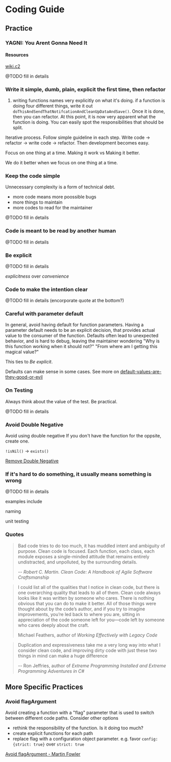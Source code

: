 # Coding Guide

## Practice

### YAGNI: You Arent Gonna Need It

#### Resources

[wiki.c2](http://wiki.c2.com/?YouArentGonnaNeedIt) 

@TODO fill in details

### Write it simple, dumb, plain, explicit the first time, then refactor

1. writing functions names very explicitly on what it's doing. if a function is doing four different things, write it out `doThisAndSendThatNotifcationAndCleanUpDataAndSave()`. Once it is done, then you can refactor. At this point, it is now very apparent what the function is doing. You can easily spot the responsibilities that should be split.

Iterative process. Follow simple guideline in each step. Write code -> refactor -> write code -> refactor. Then development becomes easy.

Focus on one thing at a time. Making it work vs Making it better.

We do it better when we focus on one thing at a time.

### Keep the code simple

Unnecessary complexity is a form of technical debt.
  - more code means more poossible bugs
  - more things to maintain
  - more codes to read for the maintainer

@TODO fill in details

### Code is meant to be read by another human

@TODO fill in details

### Be explicit

@TODO fill in details

*explicitness* over *convenience*

### Code to make the intention clear

@TODO fill in details (encorporate quote at the bottom?)

### Careful with parameter default

In general, avoid having default for function parameters.
Having a parameter default needs to be an explicit decision, that provides actual value to the consumer of the function.
Defaults often lead to unexpected behavior, and is hard to debug, leaving the maintainer wondering "Why is this function working when it should not?" "From where am I getting this magical value?"

This ties to *Be explicit*.

Defaults can make sense in some cases. See more on [default-values-are-they-good-or-evil](https://softwareengineering.stackexchange.com/questions/63908/default-values-are-they-good-or-evil)

### On Testing

Always think about the value of the test. Be practical.

@TODO fill in details

### Avoid Double Negative

Avoid using double negative
If you don't have the function for the oppsite, create one.

`!isNil()` -> `exists()`

[Remove Double Negative](https://www.refactoring.com/catalog/removeDoubleNegative.html)

### If it's hard to do something, it usually means something is wrong

@TODO fill in details

examples include

naming

unit testing

### Quotes

> Bad code tries to do
too much, it has muddled intent and ambiguity of purpose. Clean code is focused. Each
function, each class, each module exposes a single-minded attitude that remains entirely
undistracted, and unpolluted, by the surrounding details.
>
> -- <cite>Robert C. Martin. *Clean Code: A Handbook of Agile Software Craftsmanship*</cite>

> I could list all of the qualities that I notice in
clean code, but there is one overarching quality
that leads to all of them. Clean code always
looks like it was written by someone who cares.
There is nothing obvious that you can do to
make it better. All of those things were thought
about by the code’s author, and if you try to
imagine improvements, you’re led back to
where you are, sitting in appreciation of the
code someone left for you—code left by someone
who cares deeply about the craft.
>
> Michael Feathers, author of *Working Effectively with Legacy Code*

> Duplication and expressiveness take me a very long way into what I consider clean
code, and improving dirty code with just these two things in mind can make a huge difference
>
> -- Ron Jeffries, author of *Extreme Programming Installed and Extreme Programming Adventures in C#*

## More Specific Practices

### Avoid flagArgument

Avoid creating a function with a "flag" parameter that is used to switch between different code paths. Consider other options
  - rethink the responsibility of the function. Is it doing too much?
  - create explicit functions for each path
  - replace flag with a configuration object parameter. e.g. favor `config: {strict: true}` over `strict: true`

[Avoid flagArgument - Martin Fowler](https://www.martinfowler.com/bliki/FlagArgument.html)
